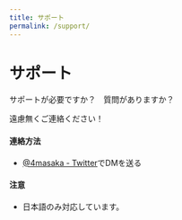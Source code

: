 ```yaml
---
title: サポート
permalink: /support/
---
```


# サポート

サポートが必要ですか？　質問がありますか？

遠慮無くご連絡ください！

#### 連絡方法
- [@4masaka - Twitter](http://twitter.com/sh1ma)でDMを送る


#### 注意
- 日本語のみ対応しています。
